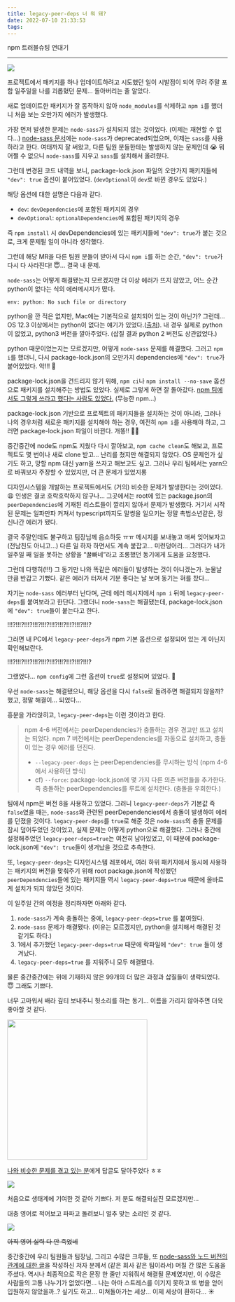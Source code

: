 ```yaml
---
title: legacy-peer-deps 너 뭐 돼?
date: 2022-07-10 21:33:53
tags:
---
```


npm 트러블슈팅 연대기

<!-- more -->

---

<img src="/images/thumbnails/troubleshooting-thumbnail.jpeg" />

프로젝트에서 패키지를 하나 업데이트하려고 시도했던 일이 시발점이 되어 무려 주말 포함 일주일을 나를 괴롭혔던 문제… 돌아버리는 줄 알았다.

새로 업데이트한 패키지가 잘 동작하지 않아 `node_modules`를 삭제하고 `npm i`를 했더니 처음 보는 오만가지 에러가 발생했다.

가장 먼저 발생한 문제는 `node-sass`가 설치되지 않는 것이었다. (이제는 재현할 수 없다…) [node-sass 문서](https://www.npmjs.com/package/node-sass)에는 `node-sass`가 deprecated되었으며, 이제는 `sass`를 사용하라고 한다. 여태까지 잘 써왔고, 다른 팀원 분들한테는 발생하지 않는 문제인데 😭 뭐 어쩔 수 없으니 `node-sass`를 지우고 `sass`를 설치해서 올려줬다.

그런데 변경된 코드 내역을 보니, package-lock.json 파일의 오만가지 패키지들에 `"dev": true` 옵션이 붙어있었다. (`devOptional`이 `dev`로 바뀐 경우도 있었다.)

해당 옵션에 대한 설명은 다음과 같다.

- `dev`: `devDependencies`에 포함된 패키지의 경우
- `devOptional`: `optionalDependencies`에 포함된 패키지의 경우

즉 `npm install` 시 devDependencies에 있는 패키지들에 `"dev": true`가 붙는 것으로, 크게 문제될 일이 아니라 생각했다.

그런데 해당 MR을 다른 팀원 분들이 받아서 다시 `npm i`를 하는 순간, `"dev": true`가 다시 다 사라진다! 😇… 결국 내 문제.

`node-sass`는 어떻게 해결됐는지 모르겠지만 더 이상 에러가 뜨지 않았고, 어느 순간 python이 없다는 식의 에러메시지가 떴다.

```
env: python: No such file or directory
```

python을 깐 적은 없지만, Mac에는 기본적으로 설치되어 있는 것이 아닌가? 그런데… OS 12.3 이상에서는 python이 없다는 얘기가 있었다.([출처](https://stackoverflow.com/questions/71468590/env-python-no-such-file-or-directory-when-building-app-with-xcode)). 내 경우 실제로 python이 없었고, python3 버전을 깔아주었다. (삽질 결과 python 2 버전도 상관없었다.)

python 때문이었는지는 모르겠지만, 어떻게 `node-sass` 문제를 해결했다. 그러고 `npm i`를 했더니, 다시 package-lock.json의 오만가지 dependencies에 `"dev": true`가 붙어있었다. 악!!! 🤯

package-lock.json을 건드리지 않기 위해, `npm ci`나 `npm install --no-save` 옵션으로 패키지를 설치해주는 방법도 있었다. 실제로 그렇게 하면 잘 돌아갔다. [npm 팀에서도 그렇게 쓰라고 했다는 사람도 있었다.](https://github.com/renovatebot/renovate/issues/2294#issuecomment-410517173) (무능한 npm…)

package-lock.json 기반으로 프로젝트의 패키지들을 설치하는 것이 아니라, 그러나 나의 경우처럼 새로운 패키지를 설치해야 하는 경우, 여전히 `npm i`를 사용해야 하고, 그러면 package-lock.json 파일이 바뀐다. 개똥!! 💩🚽

중간중간에 node도 npm도 지웠다 다시 깔아보고, `npm cache clean`도 해보고, 프로젝트도 몇 번이나 새로 clone 받고… 난리를 쳤지만 해결되지 않았다. OS 문제인가 싶기도 하고, 망할 npm 대신 yarn을 쓰자고 해보고도 싶고. 그러나 우리 팀에서는 yarn으로 바꿔보자 주장할 수 있었지만, 더 큰 문제가 있었지롱

디자인시스템을 개발하는 프로젝트에서도 (거의) 비슷한 문제가 발생한다는 것이었다. 😩 인생은 결코 호락호락하지 않구나… 그곳에서는 root에 있는 package.json의 `peerDependencies`에 기재된 리스트들이 깔리지 않아서 문제가 발생했다. 거기서 시작된 문제는 일파만파 커져서 typescript까지도 말썽을 일으키는 정말 촉법소년같은, 정신나간 에러가 됐다.

결국 주말인데도 불구하고 팀장님께 읍소하듯 ㅠㅠ 메시지를 보내놓고 애써 잊어보자고 (전남친도 아니고…) 다른 일 하자 하면서도 계속 붙잡고… 미련덩어리… 그러다가 내가 일주일 째 일을 못하는 상황을 “꿀빠네”라고 조롱했던 동기에게 도움을 요청했다.

그런데 다행히(!!!) 그 동기만 나와 똑같은 에러들이 발생하는 것이 아니겠는가. 눈물날 만큼 반갑고 기뻤다. 같은 에러가 터져서 기분 좋다는 날 보며 동기는 혀를 찼다…

자기는 `node-sass` 에러부터 난다며, 근데 에러 메시지에서 `npm i` 뒤에 `legacy-peer-deps`를 붙여보라고 한단다. 그랬더니 `node-sass`는 해결됐는데, package-lock.json에 `"dev": true`들이 붙는다고 한다.

‼️⁉️‼️⁉️‼️⁉️‼️⁉️‼️⁉️‼️⁉️‼️⁉️‼️⁉️‼️⁉️‼️⁉️

그러면 내 PC에서 `legacy-peer-deps`가 npm 기본 옵션으로 설정되어 있는 게 아닌지 확인해보란다.

‼️⁉️‼️⁉️‼️⁉️‼️⁉️‼️⁉️‼️⁉️‼️⁉️‼️⁉️‼️⁉️‼️⁉️

그랬었다… `npm config`에 그런 옵션이 `true`로 설정되어 있었다. 💩

우선 `node-sass`는 해결됐으니, 해당 옵션을 다시 `false`로 돌려주면 해결되지 않을까? 했고, 정말 해결이… 되었다…

흥분을 가라앉히고, `legacy-peer-deps`는 이런 것이라고 한다.

> npm 4-6 버전에서는 peerDependencies가 충돌하는 경우 경고만 뜨고 설치는 되었다. npm 7 버전에서는 peerDependencies를 자동으로 설치하고, 충돌이 있는 경우 에러를 던진다.
>
> - `--legacy-peer-deps` 는 peerDependencies를 무시하는 방식 (npm 4-6에서 사용하던 방식)
> - cf) `--force`: package-lock.json에 몇 가지 다른 의존 버전들을 추가한다. 즉 충돌하는 peerDependencies를 루트에 설치한다. (충돌을 우회한다.)

팀에서 npm은 버전 8을 사용하고 있었다. 그러니 `legacy-peer-deps`가 기본값 즉 `false`였을 때는, `node-sass`와 관련된 peerDependencies에서 충돌이 발생하여 에러를 던졌을 것이다. `legacy-peer-deps`를 `true`로 해준 것은 `node-sass`의 충돌 문제를 잠시 덮어두었던 것이었고, 실제 문제는 어떻게 python으로 해결했다. 그러나 중간에 설정해주었던 `legacy-peer-deps=true`는 여전히 남아있었고, 이 때문에 package-lock.json에 `"dev": true`들이 생겨났을 것으로 추측한다.

또, `legacy-peer-deps`는 디자인시스템 레포에서, 여러 하위 패키지에서 동시에 사용하는 패키지의 버전을 맞춰주기 위해 root package.json에 작성했던 `peerDependencies`들에 있는 패키지들 역시 `legacy-peer-deps=true` 때문에 올바르게 설치가 되지 않았던 것이다.

이 일주일 간의 여정을 정리하자면 아래와 같다.

1. `node-sass`가 계속 충돌하는 중에, `legacy-peer-deps=true` 를 붙여줬다.
2. `node-sass` 문제가 해결됐다. (이유는 모르겠지만, python을 설치해서 해결된 것 같기도 하다.)
3. 1에서 추가했던 `legacy-peer-deps=true` 때문에 락파일에 `"dev": true` 들이 생겨났다.
4. `legacy-peer-deps=true` 를 지워주니 모두 해결됐다.

물론 중간중간에는 위에 기재하지 않은 99개의 더 많은 과정과 삽질들이 생략되었다. 😇
그래도 기쁘다.

너무 고마워서 배라 깊티 보내주니 헛소리를 하는 동기… 이름을 가리지 않아주면 더욱 좋아할 것 같다.

<img src="01.png" width="320px" />

[나와 비슷한 문제를 겪고 있는 분](https://github.com/npm/cli/issues/5128)에게 답글도 달아주었다 ㅎㅎ

<img src="02.png" />

처음으로 생태계에 기여한 것 같아 기쁘다. 저 분도 해결되실진 모르겠지만…

대충 영어로 적어보고 파파고 돌려보니 얼추 맞는 소리인 것 같다.

<img src="03.png" />

~~아직 영어 실력 다 안 죽었네~~

중간중간에 우리 팀원들과 팀장님, 그리고 수많은 크루들, 또 [node-sass와 노드 버전의 관계에 대한 글](https://jeonghwan-kim.github.io/dev/2020/06/27/node-sass.html)을 작성하신 저자 분께서 (같은 회사 같은 팀이라서) 며칠 간 많은 도움을 주셨다. 역시나 최종적으로 작은 문장 한 줄만 지워줘서 해결될 문제였지만, 이 수많은 사람들의 고통 나누기가 없었다면… 나는 아마 스트레스를 이기지 못하고 또 병을 얻어 입원하지 않았을까..? 싶기도 하고… 미쳐돌아가는 세상… 이제 세상이 환하다… ☀️
